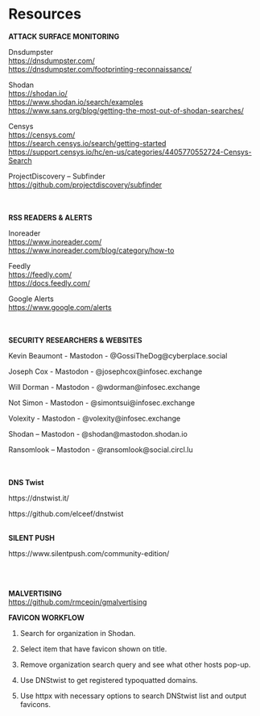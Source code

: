 <h1>Resources</h1>

**ATTACK SURFACE MONITORING**

Dnsdumpster <br>
https://dnsdumpster.com/ <br>
https://dnsdumpster.com/footprinting-reconnaissance/ <br>

Shodan <br>
https://shodan.io/ <br>
https://www.shodan.io/search/examples <br>
https://www.sans.org/blog/getting-the-most-out-of-shodan-searches/ <br>

Censys <br>
https://censys.com/ <br>
https://search.censys.io/search/getting-started <br>
https://support.censys.io/hc/en-us/categories/4405770552724-Censys-Search <br>

ProjectDiscovery – Subfinder <br>
https://github.com/projectdiscovery/subfinder <br>
<br>
<br>

**RSS READERS & ALERTS**

Inoreader <br>
https://www.inoreader.com/ <br>
https://www.inoreader.com/blog/category/how-to <br>

Feedly <br>
https://feedly.com/ <br>
https://docs.feedly.com/ <br>

Google Alerts <br>
https://www.google.com/alerts <br>
<br>
<br>

**SECURITY RESEARCHERS & WEBSITES**

<p>Kevin Beaumont - Mastodon - @GossiTheDog@cyberplace.social <br>

<p> Joseph Cox - Mastodon - @josephcox@infosec.exchange <br>

<p> Will Dorman - Mastodon - @wdorman@infosec.exchange <br>

<p> Not Simon - Mastodon - @simontsui@infosec.exchange <br>

<p> Volexity - Mastodon - @volexity@infosec.exchange <br>

<p> Shodan – Mastodon - @shodan@mastodon.shodan.io <br>

<p> Ransomlook – Mastodon - @ransomlook@social.circl.lu <br>
<br>
<br>

**DNS Twist** <br>
<p> https://dnstwist.it/ <br>
<p>https://github.com/elceef/dnstwist <br>
  
<br>
  
**SILENT PUSH** <br>
<p> https://www.silentpush.com/community-edition/ </p> <br>
<br>

**MALVERTISING** <br>
https://github.com/rmceoin/gmalvertising
<br>


**FAVICON WORKFLOW** <br>
1. Search for organization in Shodan.
2. Select item that have favicon shown on title.
3. Remove organization search query and see what other hosts pop-up.

1. Use DNStwist to get registered typoquatted domains.
2. Use httpx with necessary options to search DNStwist list and output favicons.
